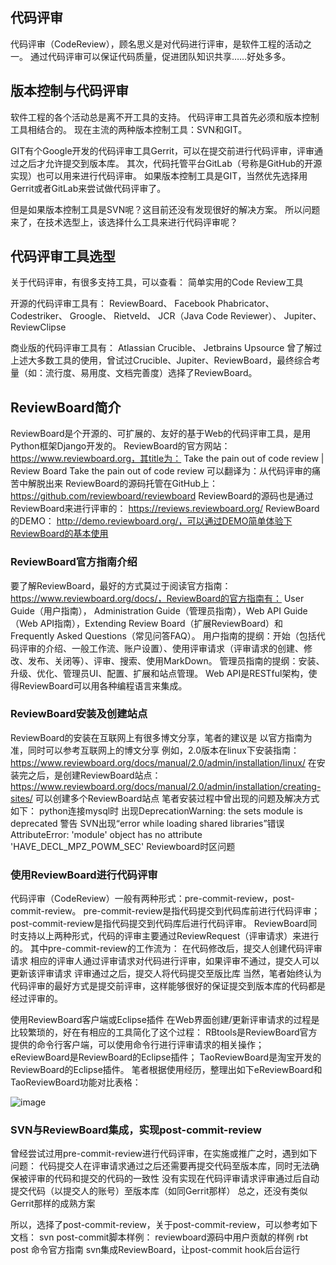 ## 代码评审

代码评审（CodeReview），顾名思义是对代码进行评审，是软件工程的活动之一。 通过代码评审可以保证代码质量，促进团队知识共享……好处多多。

## 版本控制与代码评审

软件工程的各个活动总是离不开工具的支持。 代码评审工具首先必须和版本控制工具相结合的。 现在主流的两种版本控制工具：SVN和GIT。

GIT有个Google开发的代码评审工具Gerrit，可以在提交前进行代码评审，评审通过之后才允许提交到版本库。 其次，代码托管平台GitLab（号称是GitHub的开源实现）也可以用来进行代码评审。 如果版本控制工具是GIT，当然优先选择用Gerrit或者GitLab来尝试做代码评审了。

但是如果版本控制工具是SVN呢？这目前还没有发现很好的解决方案。 所以问题来了，在技术选型上，该选择什么工具来进行代码评审呢？

## 代码评审工具选型

关于代码评审，有很多支持工具，可以查看： 简单实用的Code Review工具

开源的代码评审工具有： ReviewBoard、 Facebook Phabricator、 Codestriker、 Groogle、 Rietveld、 JCR（Java Code Reviewer）、 Jupiter、 ReviewClipse

商业版的代码评审工具有： Atlassian Crucible、 Jetbrains Upsource 曾了解过上述大多数工具的使用，曾试过Crucible、Jupiter、ReviewBoard，最终综合考量（如：流行度、易用度、文档完善度）选择了ReviewBoard。

## ReviewBoard简介

ReviewBoard是个开源的、可扩展的、友好的基于Web的代码评审工具，是用Python框架Django开发的。
ReviewBoard的官方网站：https://www.reviewboard.org，其title为： Take the pain out of code review | Review Board
Take the pain out of code review 可以翻译为：从代码评审的痛苦中解脱出来
ReviewBoard的源码托管在GitHub上： https://github.com/reviewboard/reviewboard
ReviewBoard的源码也是通过ReviewBoard来进行评审的： https://reviews.reviewboard.org/
ReviewBoard的DEMO： http://demo.reviewboard.org/，可以通过DEMO简单体验下ReviewBoard的基本使用

### ReviewBoard官方指南介绍

要了解ReviewBoard，最好的方式莫过于阅读官方指南： https://www.reviewboard.org/docs/，ReviewBoard的官方指南有： User Guide（用户指南）， Administration Guide（管理员指南），Web API Guide（Web API指南），Extending Review Board（扩展ReviewBoard）和 Frequently Asked Questions（常见问答FAQ）。 用户指南的提纲：开始（包括代码评审的介绍、一般工作流、账户设置）、使用评审请求（评审请求的创建、修改、发布、关闭等）、评审、搜索、使用MarkDown。 管理员指南的提纲：安装、升级、优化、管理员UI、配置、扩展和站点管理。 Web API是RESTful架构，使得ReviewBoard可以用各种编程语言来集成。

### ReviewBoard安装及创建站点

ReviewBoard的安装在互联网上有很多博文分享，笔者的建议是 以官方指南为准，同时可以参考互联网上的博文分享 例如，2.0版本在linux下安装指南： https://www.reviewboard.org/docs/manual/2.0/admin/installation/linux/ 在安装完之后，是创建ReviewBoard站点： https://www.reviewboard.org/docs/manual/2.0/admin/installation/creating-sites/ 可以创建多个ReviewBoard站点 笔者安装过程中曾出现的问题及解决方式如下： python连接mysql时 出现DeprecationWarning: the sets module is deprecated 警告 SVN出现“error while loading shared libraries”错误 AttributeError: 'module' object has no attribute 'HAVE_DECL_MPZ_POWM_SEC' Reviewboard时区问题

### 使用ReviewBoard进行代码评审

代码评审（CodeReview）一般有两种形式：pre-commit-review，post-commit-review。 pre-commit-review是指代码提交到代码库前进行代码评审； post-commit-review是指代码提交到代码库后进行代码评审。 ReviewBoard同时支持以上两种形式，代码的评审主要通过ReviewRequest（评审请求）来进行的。 其中pre-commit-review的工作流为： 在代码修改后，提交人创建代码评审请求 相应的评审人通过评审请求对代码进行评审，如果评审不通过，提交人可以更新该评审请求 评审通过之后，提交人将代码提交至版比库 当然，笔者始终认为代码评审的最好方式是提交前评审，这样能够很好的保证提交到版本库的代码都是经过评审的。

使用ReviewBoard客户端或Eclipse插件 在Web界面创建/更新评审请求的过程是比较繁琐的，好在有相应的工具简化了这个过程： RBtools是ReviewBoard官方提供的命令行客户端，可以使用命令行进行评审请求的相关操作； eReviewBoard是ReviewBoard的Eclipse插件； TaoReviewBoard是淘宝开发的ReviewBoard的Eclipse插件。 笔者根据使用经历，整理出如下eReviewBoard和TaoReviewBoard功能对比表格：

![image](https://note.youdao.com/src/87031D61CCDB4BE385780512C238732D?ynotemdtimestamp=1616140822101)

### SVN与ReviewBoard集成，实现post-commit-review

曾经尝试过用pre-commit-review进行代码评审，在实施或推广之时，遇到如下问题： 代码提交人在评审请求通过之后还需要再提交代码至版本库，同时无法确保被评审的代码和提交的代码的一致性 没有实现在代码评审请求评审通过后自动提交代码（以提交人的账号）至版本库（如同Gerrit那样） 总之，还没有类似Gerrit那样的成熟方案

所以，选择了post-commit-review，关于post-commit-review，可以参考如下文档： svn post-commit脚本样例： reviewboard源码中用户贡献的样例 rbt post 命令官方指南 svn集成ReviewBoard，让post-commit hook后台运行